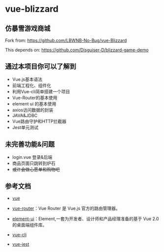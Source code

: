
# vue-blizzard

## 仿暴雪游戏商城
Fork from: https://github.com/LBWNB-No-Bug/vue-Blizzard

This depends on: https://github.com/Disguiser-D/blizzard-game-demo

## 通过本项目你可以了解到
- Vue.js基本语法
- 前端工程化、组件化
- 利用Vue-cli简单搭建一个项目
- Vue-Router的基本使用
- element ui 的基本使用
- axios访问数据的封装
- JAVA&JDBC
- Vue路由守护和HTTP拦截器
- Jest单元测试


## 未完善功能&问题
- login.vue 登录&后端
- 商品页面只跳转到炉石
- ~~或许会做心愿单和购物吧~~

## 参考文档

- [vue](https://cn.vuejs.org/v2/guide/installation.html#Vue-Devtools)
 
- [vue-router](https://router.vuejs.org/zh/)：Vue Router 是 Vue.js 官方的路由管理器。

- [element-ui](https://element.eleme.io/#/zh-CN)：Element,一套为开发者、设计师和产品经理准备的基于 Vue 2.0 的桌面端组件库。
 
- [vue-cli](https://cli.vuejs.org/zh/guide/)

- [vue-jest](https://vue-test-utils.vuejs.org/zh/installation/testing-single-file-components-with-jest.html)

